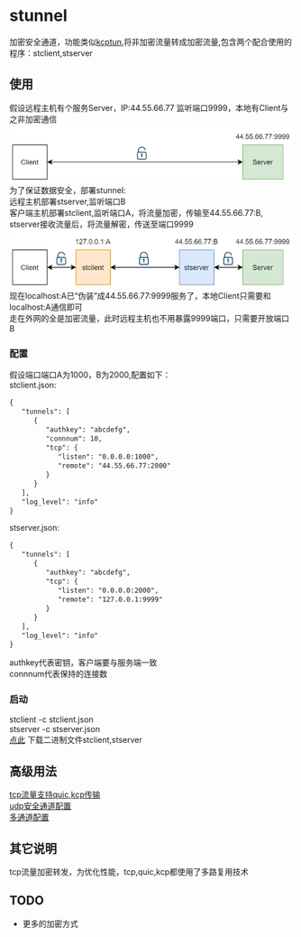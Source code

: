 # stunnel
加密安全通道，功能类似[kcptun](https://github.com/xtaci/kcptun),将非加密流量转成加密流量,包含两个配合使用的程序：stclient,stserver

## 使用
假设远程主机有个服务Server，IP:44.55.66.77 监听端口9999，本地有Client与之非加密通信</br>
![connection](doc/connection.png)<br>
为了保证数据安全，部署stunnel:<br>
远程主机部署stserver,监听端口B<br>
客户端主机部署stclient,监听端口A，将流量加密，传输至44.55.66.77:B,
stserver接收流量后，将流量解密，传送至端口9999<br>
![connection_with_stunnel](doc/connection_with_stunnel.png)<br>
现在localhost:A已“伪装”成44.55.66.77:9999服务了，本地Client只需要和localhost:A通信即可<br>
走在外网的全是加密流量，此时远程主机也不用暴露9999端口，只需要开放端口B

### 配置
假设端口端口A为1000，B为2000,配置如下：<br>
stclient.json:<br>
```
{
   "tunnels": [
      {
         "authkey": "abcdefg",
         "connnum": 10,
         "tcp": {
            "listen": "0.0.0.0:1000",
            "remote": "44.55.66.77:2000"
         }
      }
   ],
   "log_level": "info"
}
```

stserver.json:<br>
```
{
   "tunnels": [
      {
         "authkey": "abcdefg",
         "tcp": {
            "listen": "0.0.0.0:2000",
            "remote": "127.0.0.1:9999"
         }
      }
   ],
   "log_level": "info"
}

```
authkey代表密钥，客户端要与服务端一致<br>
connnum代表保持的连接数
 
### 启动
 stclient -c stclient.json<br>
 stserver -c stserver.json<br>
 [点此](https://github.com/0990/stunnel/releases) 下载二进制文件stclient,stserver
 
 
## 高级用法
[tcp流量支持quic,kcp传输](doc/quic-kcp.md)<br>
[udp安全通道配置](doc/udp.md)<br>
[多通道配置](doc/multi_tunnel.md)<br>

## 其它说明
tcp流量加密转发，为优化性能，tcp,quic,kcp都使用了多路复用技术<br>

## TODO
* 更多的加密方式


